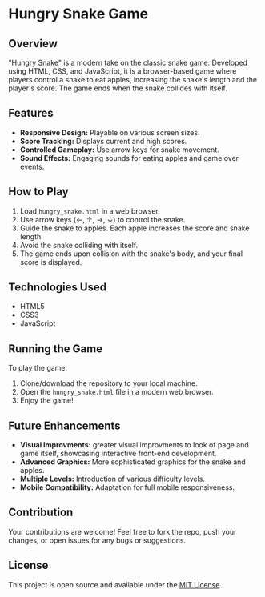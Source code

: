 # Hungry Snake Game

## Overview
"Hungry Snake" is a modern take on the classic snake game. Developed using HTML, CSS, and JavaScript, it is a browser-based game where players control a snake to eat apples, increasing the snake's length and the player's score. The game ends when the snake collides with itself.

## Features
- **Responsive Design:** Playable on various screen sizes.
- **Score Tracking:** Displays current and high scores.
- **Controlled Gameplay:** Use arrow keys for snake movement.
- **Sound Effects:** Engaging sounds for eating apples and game over events.

## How to Play
1. Load `hungry_snake.html` in a web browser.
2. Use arrow keys (←, ↑, →, ↓) to control the snake.
3. Guide the snake to apples. Each apple increases the score and snake length.
4. Avoid the snake colliding with itself.
5. The game ends upon collision with the snake's body, and your final score is displayed.

## Technologies Used
- HTML5
- CSS3
- JavaScript

## Running the Game
To play the game:
1. Clone/download the repository to your local machine.
2. Open the `hungry_snake.html` file in a modern web browser.
3. Enjoy the game!

## Future Enhancements
- **Visual Improvments:** greater visual improvments to look of page and game itself, showcasing interactive front-end development.
- **Advanced Graphics:** More sophisticated graphics for the snake and apples.
- **Multiple Levels:** Introduction of various difficulty levels.
- **Mobile Compatibility:** Adaptation for full mobile responsiveness.

## Contribution
Your contributions are welcome! Feel free to fork the repo, push your changes, or open issues for any bugs or suggestions.

## License
This project is open source and available under the [MIT License](LICENSE).

